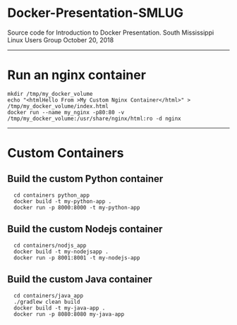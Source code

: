 # Docker-Presentation-SMLUG

Source code for Introduction to Docker Presentation. 
South Mississippi Linux Users Group 
October 20, 2018 

--- 
# Run an nginx container

```
mkdir /tmp/my_docker_volume
echo "<htmlHello From >My Custom Nginx Container</html>" > /tmp/my_docker_volume/index.html
docker run --name my_nginx -p80:80 -v /tmp/my_docker_volume:/usr/share/nginx/html:ro -d nginx
```
---

# Custom Containers
## Build the custom Python container 
  ```
    cd containers python_app
    docker build -t my-python-app .
    docker run -p 8000:8000 -t my-python-app 
  ```

## Build the custom Nodejs container
  ```
    cd containers/nodjs_app
    docker build -t my-nodejsapp .
    docker run -p 8001:8001 -t my-nodejs-app 
  ```

## Build the custom Java container
  ```
    cd containers/java_app
    ./gradlew clean build
    docker build -t my-java-app .
    docker run -p 8080:8080 my-java-app
  ```
